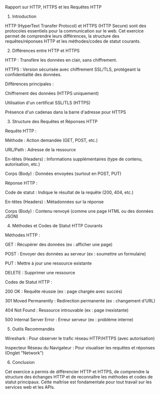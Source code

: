 Rapport sur HTTP, HTTPS et les Requêtes HTTP

1. Introduction

HTTP (HyperText Transfer Protocol) et HTTPS (HTTP Secure) sont des protocoles essentiels pour la communication sur le web. Cet exercice permet de comprendre leurs différences, la structure des requêtes/réponses HTTP et les méthodes/codes de statut courants.

2. Différences entre HTTP et HTTPS

HTTP : Transfère les données en clair, sans chiffrement.

HTTPS : Version sécurisée avec chiffrement SSL/TLS, protégeant la confidentialité des données.

Différences principales :

Chiffrement des données (HTTPS uniquement)

Utilisation d'un certificat SSL/TLS (HTTPS)

Présence d'un cadenas dans la barre d'adresse pour HTTPS

3. Structure des Requêtes et Réponses HTTP

Requête HTTP :

Méthode : Action demandée (GET, POST, etc.)

URL/Path : Adresse de la ressource

En-têtes (Headers) : Informations supplémentaires (type de contenu, autorisation, etc.)

Corps (Body) : Données envoyées (surtout en POST, PUT)

Réponse HTTP :

Code de statut : Indique le résultat de la requête (200, 404, etc.)

En-têtes (Headers) : Métadonnées sur la réponse

Corps (Body) : Contenu renvoyé (comme une page HTML ou des données JSON)

4. Méthodes et Codes de Statut HTTP Courants

Méthodes HTTP :

GET : Récupérer des données (ex : afficher une page)

POST : Envoyer des données au serveur (ex : soumettre un formulaire)

PUT : Mettre à jour une ressource existante

DELETE : Supprimer une ressource

Codes de Statut HTTP :

200 OK : Requête réussie (ex : page chargée avec succès)

301 Moved Permanently : Redirection permanente (ex : changement d’URL)

404 Not Found : Ressource introuvable (ex : page inexistante)

500 Internal Server Error : Erreur serveur (ex : problème interne)

5. Outils Recommandés

Wireshark : Pour observer le trafic réseau HTTP/HTTPS (avec autorisation)

Inspecteur Réseau du Navigateur : Pour visualiser les requêtes et réponses (Onglet "Network")

6. Conclusion

Cet exercice a permis de différencier HTTP et HTTPS, de comprendre la structure des échanges HTTP et de reconnaître les méthodes et codes de statut principaux. Cette maîtrise est fondamentale pour tout travail sur les services web et les APIs.